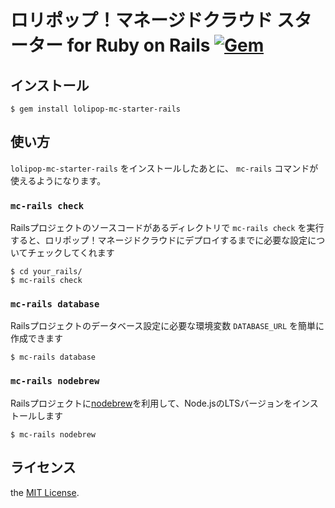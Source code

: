# ロリポップ！マネージドクラウド スターター for Ruby on Rails [![Gem](https://img.shields.io/gem/v/lolipop-mc-starter-rails.svg)](https://rubygems.org/gems/lolipop-mc-starter-rails)

## インストール

```console
$ gem install lolipop-mc-starter-rails
```

## 使い方

`lolipop-mc-starter-rails` をインストールしたあとに、 `mc-rails` コマンドが使えるようになります。

### `mc-rails check`

Railsプロジェクトのソースコードがあるディレクトリで `mc-rails check` を実行すると、ロリポップ！マネージドクラウドにデプロイするまでに必要な設定についてチェックしてくれます

```console
$ cd your_rails/
$ mc-rails check
```

### `mc-rails database`

Railsプロジェクトのデータベース設定に必要な環境変数 `DATABASE_URL` を簡単に作成できます

```console
$ mc-rails database
```

### `mc-rails nodebrew`

Railsプロジェクトに[nodebrew](https://github.com/hokaccha/nodebrew)を利用して、Node.jsのLTSバージョンをインストールします

```console
$ mc-rails nodebrew
```

## ライセンス

the [MIT License](https://opensource.org/licenses/MIT).
